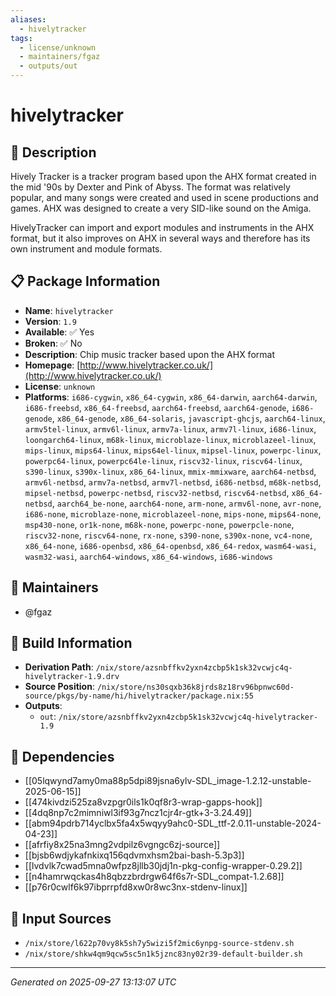 ```yaml
---
aliases:
  - hivelytracker
tags:
  - license/unknown
  - maintainers/fgaz
  - outputs/out
---
```


# hivelytracker

## 📝 Description

Hively Tracker is a tracker program based upon the AHX format created in
the mid '90s by Dexter and Pink of Abyss. The format was relatively
popular, and many songs were created and used in scene productions and
games. AHX was designed to create a very SID-like sound on the Amiga.

HivelyTracker can import and export modules and instruments in the AHX
format, but it also improves on AHX in several ways and therefore has
its own instrument and module formats.


## 📋 Package Information

- **Name**: `hivelytracker`
- **Version**: `1.9`
- **Available**: ✅ Yes
- **Broken**: ✅ No
- **Description**: Chip music tracker based upon the AHX format
- **Homepage**: [http://www.hivelytracker.co.uk/](http://www.hivelytracker.co.uk/)
- **License**: `unknown`
- **Platforms**: `i686-cygwin`, `x86_64-cygwin`, `x86_64-darwin`, `aarch64-darwin`, `i686-freebsd`, `x86_64-freebsd`, `aarch64-freebsd`, `aarch64-genode`, `i686-genode`, `x86_64-genode`, `x86_64-solaris`, `javascript-ghcjs`, `aarch64-linux`, `armv5tel-linux`, `armv6l-linux`, `armv7a-linux`, `armv7l-linux`, `i686-linux`, `loongarch64-linux`, `m68k-linux`, `microblaze-linux`, `microblazeel-linux`, `mips-linux`, `mips64-linux`, `mips64el-linux`, `mipsel-linux`, `powerpc-linux`, `powerpc64-linux`, `powerpc64le-linux`, `riscv32-linux`, `riscv64-linux`, `s390-linux`, `s390x-linux`, `x86_64-linux`, `mmix-mmixware`, `aarch64-netbsd`, `armv6l-netbsd`, `armv7a-netbsd`, `armv7l-netbsd`, `i686-netbsd`, `m68k-netbsd`, `mipsel-netbsd`, `powerpc-netbsd`, `riscv32-netbsd`, `riscv64-netbsd`, `x86_64-netbsd`, `aarch64_be-none`, `aarch64-none`, `arm-none`, `armv6l-none`, `avr-none`, `i686-none`, `microblaze-none`, `microblazeel-none`, `mips-none`, `mips64-none`, `msp430-none`, `or1k-none`, `m68k-none`, `powerpc-none`, `powerpcle-none`, `riscv32-none`, `riscv64-none`, `rx-none`, `s390-none`, `s390x-none`, `vc4-none`, `x86_64-none`, `i686-openbsd`, `x86_64-openbsd`, `x86_64-redox`, `wasm64-wasi`, `wasm32-wasi`, `aarch64-windows`, `x86_64-windows`, `i686-windows`
## 👥 Maintainers

- @fgaz


## 🔧 Build Information

- **Derivation Path**: `/nix/store/azsnbffkv2yxn4zcbp5k1sk32vcwjc4q-hivelytracker-1.9.drv`
- **Source Position**: `/nix/store/ns30sqxb36k8jrds8z18rv96bpnwc60d-source/pkgs/by-name/hi/hivelytracker/package.nix:55`
- **Outputs**:
  - `out`:  `/nix/store/azsnbffkv2yxn4zcbp5k1sk32vcwjc4q-hivelytracker-1.9`

## 🔗 Dependencies

- [[05lqwynd7amy0ma88p5dpi89jsna6ylv-SDL_image-1.2.12-unstable-2025-06-15]]
- [[474kivdzi525za8vzpgr0ils1k0qf8r3-wrap-gapps-hook]]
- [[4dq8np7c2mimniwl3if93g7ncz1cjr4r-gtk+3-3.24.49]]
- [[abm94pdrb714yclbx5fa4x5wqyy9ahc0-SDL_ttf-2.0.11-unstable-2024-04-23]]
- [[afrfiy8x25na3mng2vdpilz6vgngc6zj-source]]
- [[bjsb6wdjykafnkixq156qdvmxhsm2bai-bash-5.3p3]]
- [[lvdvlk7cwad5mna0wfpz8jllb30jdj1n-pkg-config-wrapper-0.29.2]]
- [[n4hamrwqckas4h8qbzzbrdrgw64f6s7r-SDL_compat-1.2.68]]
- [[p76r0cwlf6k97ibprrpfd8xw0r8wc3nx-stdenv-linux]]

## 📁 Input Sources

- `/nix/store/l622p70vy8k5sh7y5wizi5f2mic6ynpg-source-stdenv.sh`
- `/nix/store/shkw4qm9qcw5sc5n1k5jznc83ny02r39-default-builder.sh`

---
*Generated on 2025-09-27 13:13:07 UTC*
